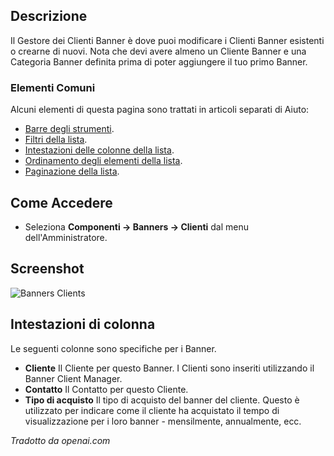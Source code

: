 <!-- Filename: Help4.x:Banners:_Clients / Display title: Banner: Clienti -->

## Descrizione

Il Gestore dei Clienti Banner è dove puoi modificare i Clienti Banner esistenti o crearne di nuovi. Nota che devi avere almeno un Cliente Banner e una Categoria Banner definita prima di poter aggiungere il tuo primo Banner.

### Elementi Comuni

Alcuni elementi di questa pagina sono trattati in articoli separati di Aiuto:

* [Barre degli strumenti](jdocmanual?article=help/common-elements/toolbars).
* [Filtri della lista](jdocmanual?article=help/common-elements/list-filters).
* [Intestazioni delle colonne della lista](jdocmanual?article=help/common-elements/list-column-headers).
* [Ordinamento degli elementi della lista](jdocmanual?article=help/common-elements/list-ordering).
* [Paginazione della lista](jdocmanual?article=help/common-elements/list-pagination).

## Come Accedere

- Seleziona **Componenti → Banners → Clienti** dal menu dell'Amministratore.

## Screenshot

![Banners Clients](../../../it/images/banners/banners-clients-list.png)

## Intestazioni di colonna

Le seguenti colonne sono specifiche per i Banner.

- **Cliente** Il Cliente per questo Banner. I Clienti sono inseriti utilizzando il
  Banner Client Manager.
- **Contatto** Il Contatto per questo Cliente.
- **Tipo di acquisto** Il tipo di acquisto del banner del cliente. Questo è
  utilizzato per indicare come il cliente ha acquistato il tempo di visualizzazione per i loro
  banner - mensilmente, annualmente, ecc.

*Tradotto da openai.com*


